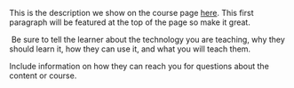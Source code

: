 This is the description we show on the course page [here](https://lab.github.com/amrmr739992649/https:github.comamrmr739992649github-slideshowissues1issue-992897368). This first paragraph will be featured at the top of the page so make it great.
​

​
Be sure to tell the learner about the technology you are teaching, why they should learn it, how they can use it, and what you will teach them.
​


Include information on how they can reach you for questions about the content or course. 